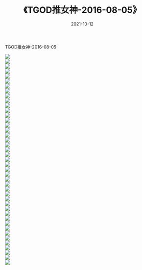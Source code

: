 ﻿---
layout: post
title:  《TGOD推女神-2016-08-05》
date:   2021-10-12
img: http://img.660000.xyz/Sharelink/网络美图/2021/TGOD推女神-2016-08-05/000.jpg
categories: [美女, 清纯, 唯美]
---

TGOD推女神-2016-08-05

  ![](http://img.660000.xyz/Sharelink/网络美图/2021/TGOD推女神-2016-08-05/001.jpg) <br> ![](http://img.660000.xyz/Sharelink/网络美图/2021/TGOD推女神-2016-08-05/002.jpg) <br> ![](http://img.660000.xyz/Sharelink/网络美图/2021/TGOD推女神-2016-08-05/003.jpg) <br> ![](http://img.660000.xyz/Sharelink/网络美图/2021/TGOD推女神-2016-08-05/004.jpg) <br> ![](http://img.660000.xyz/Sharelink/网络美图/2021/TGOD推女神-2016-08-05/005.jpg) <br> ![](http://img.660000.xyz/Sharelink/网络美图/2021/TGOD推女神-2016-08-05/006.jpg) <br> ![](http://img.660000.xyz/Sharelink/网络美图/2021/TGOD推女神-2016-08-05/007.jpg) <br> ![](http://img.660000.xyz/Sharelink/网络美图/2021/TGOD推女神-2016-08-05/008.jpg) <br> ![](http://img.660000.xyz/Sharelink/网络美图/2021/TGOD推女神-2016-08-05/009.jpg) <br> ![](http://img.660000.xyz/Sharelink/网络美图/2021/TGOD推女神-2016-08-05/010.jpg) <br> ![](http://img.660000.xyz/Sharelink/网络美图/2021/TGOD推女神-2016-08-05/011.jpg) <br> ![](http://img.660000.xyz/Sharelink/网络美图/2021/TGOD推女神-2016-08-05/012.jpg) <br> ![](http://img.660000.xyz/Sharelink/网络美图/2021/TGOD推女神-2016-08-05/013.jpg) <br> ![](http://img.660000.xyz/Sharelink/网络美图/2021/TGOD推女神-2016-08-05/014.jpg) <br> ![](http://img.660000.xyz/Sharelink/网络美图/2021/TGOD推女神-2016-08-05/015.jpg) <br> ![](http://img.660000.xyz/Sharelink/网络美图/2021/TGOD推女神-2016-08-05/016.jpg) <br> ![](http://img.660000.xyz/Sharelink/网络美图/2021/TGOD推女神-2016-08-05/017.jpg) <br> ![](http://img.660000.xyz/Sharelink/网络美图/2021/TGOD推女神-2016-08-05/018.jpg) <br> ![](http://img.660000.xyz/Sharelink/网络美图/2021/TGOD推女神-2016-08-05/019.jpg) <br> ![](http://img.660000.xyz/Sharelink/网络美图/2021/TGOD推女神-2016-08-05/020.jpg) <br> ![](http://img.660000.xyz/Sharelink/网络美图/2021/TGOD推女神-2016-08-05/021.jpg) <br> ![](http://img.660000.xyz/Sharelink/网络美图/2021/TGOD推女神-2016-08-05/022.jpg) <br> ![](http://img.660000.xyz/Sharelink/网络美图/2021/TGOD推女神-2016-08-05/023.jpg) <br> ![](http://img.660000.xyz/Sharelink/网络美图/2021/TGOD推女神-2016-08-05/024.jpg) <br> ![](http://img.660000.xyz/Sharelink/网络美图/2021/TGOD推女神-2016-08-05/025.jpg) <br> ![](http://img.660000.xyz/Sharelink/网络美图/2021/TGOD推女神-2016-08-05/026.jpg) <br> ![](http://img.660000.xyz/Sharelink/网络美图/2021/TGOD推女神-2016-08-05/027.jpg) <br> ![](http://img.660000.xyz/Sharelink/网络美图/2021/TGOD推女神-2016-08-05/028.jpg) <br> ![](http://img.660000.xyz/Sharelink/网络美图/2021/TGOD推女神-2016-08-05/029.jpg) <br> ![](http://img.660000.xyz/Sharelink/网络美图/2021/TGOD推女神-2016-08-05/030.jpg) <br> ![](http://img.660000.xyz/Sharelink/网络美图/2021/TGOD推女神-2016-08-05/031.jpg) <br> ![](http://img.660000.xyz/Sharelink/网络美图/2021/TGOD推女神-2016-08-05/032.jpg) <br> ![](http://img.660000.xyz/Sharelink/网络美图/2021/TGOD推女神-2016-08-05/033.jpg) <br> ![](http://img.660000.xyz/Sharelink/网络美图/2021/TGOD推女神-2016-08-05/034.jpg) <br> ![](http://img.660000.xyz/Sharelink/网络美图/2021/TGOD推女神-2016-08-05/035.jpg) <br> ![](http://img.660000.xyz/Sharelink/网络美图/2021/TGOD推女神-2016-08-05/036.jpg) <br> ![](http://img.660000.xyz/Sharelink/网络美图/2021/TGOD推女神-2016-08-05/037.jpg) <br> ![](http://img.660000.xyz/Sharelink/网络美图/2021/TGOD推女神-2016-08-05/038.jpg) <br> ![](http://img.660000.xyz/Sharelink/网络美图/2021/TGOD推女神-2016-08-05/039.jpg) <br> ![](http://img.660000.xyz/Sharelink/网络美图/2021/TGOD推女神-2016-08-05/040.jpg) <br> ![](http://img.660000.xyz/Sharelink/网络美图/2021/TGOD推女神-2016-08-05/041.jpg) <br> ![](http://img.660000.xyz/Sharelink/网络美图/2021/TGOD推女神-2016-08-05/042.jpg) <br> ![](http://img.660000.xyz/Sharelink/网络美图/2021/TGOD推女神-2016-08-05/043.jpg) <br>